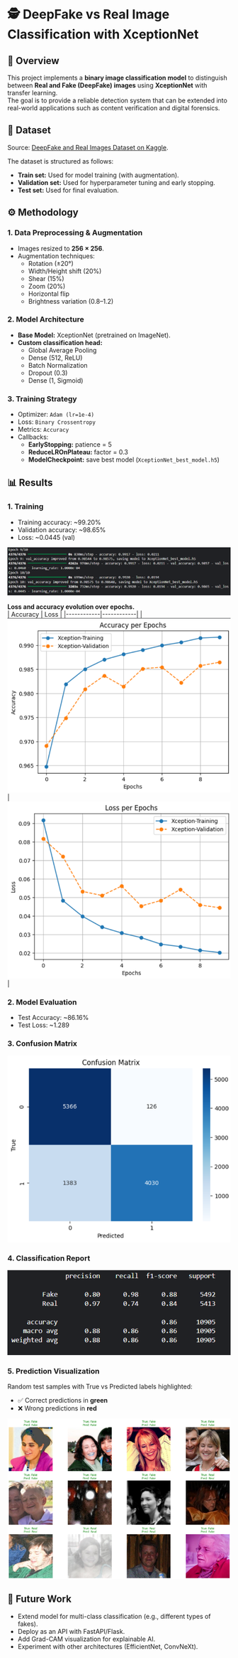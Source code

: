 # 🕵️ DeepFake vs Real Image Classification with XceptionNet

## 📌 Overview
This project implements a **binary image classification model** to distinguish between **Real and Fake (DeepFake) images** using **XceptionNet** with transfer learning.  
The goal is to provide a reliable detection system that can be extended into real-world applications such as content verification and digital forensics.  


## 📂 Dataset

Source: [DeepFake and Real Images Dataset on Kaggle](https://www.kaggle.com/datasets/manjilkarki/deepfake-and-real-images).

The dataset is structured as follows:
  - **Train set:** Used for model training (with augmentation).  
  - **Validation set:** Used for hyperparameter tuning and early stopping.  
  - **Test set:** Used for final evaluation.


## ⚙️ Methodology

### 1. **Data Preprocessing & Augmentation**
- Images resized to **256 × 256**.  
- Augmentation techniques:
  - Rotation (±20°)  
  - Width/Height shift (20%)  
  - Shear (15%)  
  - Zoom (20%)  
  - Horizontal flip  
  - Brightness variation (0.8–1.2)  

### 2. **Model Architecture**
- **Base Model:** XceptionNet (pretrained on ImageNet).  
- **Custom classification head:**
  - Global Average Pooling  
  - Dense (512, ReLU)  
  - Batch Normalization  
  - Dropout (0.3)  
  - Dense (1, Sigmoid)
 
### 3. **Training Strategy**
- Optimizer: `Adam (lr=1e-4)`  
- Loss: `Binary Crossentropy`  
- Metrics: `Accuracy`  
- Callbacks:
  - **EarlyStopping:** patience = 5  
  - **ReduceLROnPlateau:** factor = 0.3  
  - **ModelCheckpoint:** save best model (`XceptionNet_best_model.h5`)  


## 📊 Results

### 1. Training 
  - Training accuracy: ~99.20%
  - Validation accuracy: ~98.65%
  - Loss: ~0.0445 (val)

![Training](assets/Training.png)
    
**Loss and accuracy evolution over epochs.**  
| Accuracy | Loss |
|------------|------------|
| ![Accuracy](assets/Accuracy.png) | ![Loss](assets/Loss.png) |

### 2. Model Evaluation
- Test Accuracy: ~86.16%  
- Test Loss: ~1.289 

### 3. Confusion Matrix 
![Confusion Matrix](assets/Confusion_Matrix.png)

### 4. Classification Report
![report](assets/report.png)

### 5. Prediction Visualization
Random test samples with True vs Predicted labels highlighted:  
- ✅ Correct predictions in **green**  
- ❌ Wrong predictions in **red**

![Prediction](assets/Prediction.png)


## 📌 Future Work

- Extend model for multi-class classification (e.g., different types of fakes).
- Deploy as an API with FastAPI/Flask.
- Add Grad-CAM visualization for explainable AI.
- Experiment with other architectures (EfficientNet, ConvNeXt).
